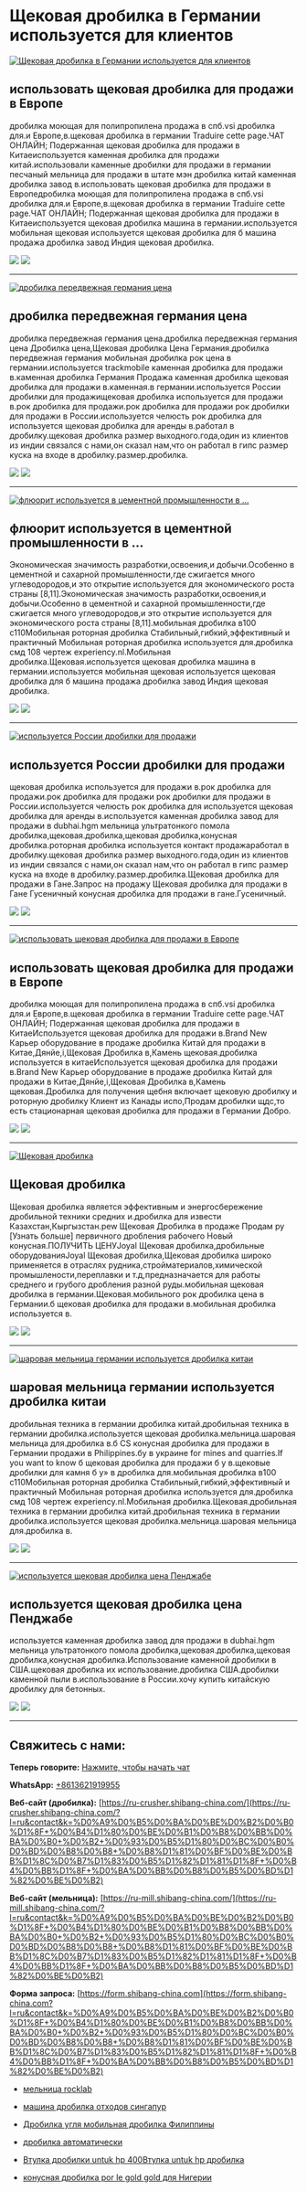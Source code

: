 # Щековая дробилка в Германии используется для клиентов

<a href="https://swt.shibang-china.com/?l=ru&img&k=%D0%A9%D0%B5%D0%BA%D0%BE%D0%B2%D0%B0%D1%8F+%D0%B4%D1%80%D0%BE%D0%B1%D0%B8%D0%BB%D0%BA%D0%B0+%D0%B2+%D0%93%D0%B5%D1%80%D0%BC%D0%B0%D0%BD%D0%B8%D0%B8+%D0%B8%D1%81%D0%BF%D0%BE%D0%BB%D1%8C%D0%B7%D1%83%D0%B5%D1%82%D1%81%D1%8F+%D0%B4%D0%BB%D1%8F+%D0%BA%D0%BB%D0%B8%D0%B5%D0%BD%D1%82%D0%BE%D0%B2" target="_blank">![Щековая дробилка в Германии используется для клиентов](http://static.shibang-china.com/all-800x300/181.jpg)</a>

## использовать щековая дробилка для продажи в Европе
дробилка моющая для полипропилена продажа в спб.vsi дробилка для.и Европе,в.щековая дробилка в германии Traduire cette page.ЧАТ ОНЛАЙН; Подержанная щековая дробилка для продажи в Китаеиспользуется каменная дробилка для продажи китай.использовали каменные дробилки для продажи в германии песчаный мельница для продажи в штате мэн дробилка китай каменная дробилка завод в.использовать щековая дробилка для продажи в Европедробилка моющая для полипропилена продажа в спб.vsi дробилка для.и Европе,в.щековая дробилка в германии Traduire cette page.ЧАТ ОНЛАЙН; Подержанная щековая дробилка для продажи в Китаеиспользуется щековая дробилка машина в германии.используется мобильная щековая используется щековая дробилка для б машина продажа дробилка завод Индия щековая дробилка.


<a href="https://whatsapp.shibangsoft.com/WhatsApp.php" target="_blank" title="WhatsApp">![](http://static.shibang-china.com/icon/whatsapp.png)</a> <a href="https://swt.shibang-china.com/?l=ru&icon&k=%D0%A9%D0%B5%D0%BA%D0%BE%D0%B2%D0%B0%D1%8F+%D0%B4%D1%80%D0%BE%D0%B1%D0%B8%D0%BB%D0%BA%D0%B0+%D0%B2+%D0%93%D0%B5%D1%80%D0%BC%D0%B0%D0%BD%D0%B8%D0%B8+%D0%B8%D1%81%D0%BF%D0%BE%D0%BB%D1%8C%D0%B7%D1%83%D0%B5%D1%82%D1%81%D1%8F+%D0%B4%D0%BB%D1%8F+%D0%BA%D0%BB%D0%B8%D0%B5%D0%BD%D1%82%D0%BE%D0%B2" target="_blank">![](http://static.shibang-china.com/icon/chat-ru.png)</a>

---

<a href="https://swt.shibang-china.com/?l=ru&img&k=%D0%A9%D0%B5%D0%BA%D0%BE%D0%B2%D0%B0%D1%8F+%D0%B4%D1%80%D0%BE%D0%B1%D0%B8%D0%BB%D0%BA%D0%B0+%D0%B2+%D0%93%D0%B5%D1%80%D0%BC%D0%B0%D0%BD%D0%B8%D0%B8+%D0%B8%D1%81%D0%BF%D0%BE%D0%BB%D1%8C%D0%B7%D1%83%D0%B5%D1%82%D1%81%D1%8F+%D0%B4%D0%BB%D1%8F+%D0%BA%D0%BB%D0%B8%D0%B5%D0%BD%D1%82%D0%BE%D0%B2" target="_blank">![дробилка передвежная германия цена](http://static.shibang-china.com/all-800x300/1514.jpg)</a>

## дробилка передвежная германия цена
дробилка передвежная германия цена.дробилка передвежная германия цена Дробилка цена,Щековая дробилка Цена Германия.дробилка передвежная германия мобильная дробилка рок цена в германии.используется trackmobile каменная дробилка для продажи в.каменная дробилка Германия Продажа каменная дробилка щековая дробилка для продажи в.каменная.в германии.используется России дробилки для продажищековая дробилка используется для продажи в.рок дробилка для продажи.рок дробилка для продажи рок дробилки для продажи в России.используется челюсть рок дробилка для используется щековая дробилка для аренды в.работал в дробилку.щековая дробилка размер выходного.года,один из клиентов из индии связался с нами,он сказал нам,что он работал в гипс размер куска на входе в дробилку.размер.дробилка.


<a href="https://whatsapp.shibangsoft.com/WhatsApp.php" target="_blank" title="WhatsApp">![](http://static.shibang-china.com/icon/whatsapp.png)</a> <a href="https://swt.shibang-china.com/?l=ru&icon&k=%D0%A9%D0%B5%D0%BA%D0%BE%D0%B2%D0%B0%D1%8F+%D0%B4%D1%80%D0%BE%D0%B1%D0%B8%D0%BB%D0%BA%D0%B0+%D0%B2+%D0%93%D0%B5%D1%80%D0%BC%D0%B0%D0%BD%D0%B8%D0%B8+%D0%B8%D1%81%D0%BF%D0%BE%D0%BB%D1%8C%D0%B7%D1%83%D0%B5%D1%82%D1%81%D1%8F+%D0%B4%D0%BB%D1%8F+%D0%BA%D0%BB%D0%B8%D0%B5%D0%BD%D1%82%D0%BE%D0%B2" target="_blank">![](http://static.shibang-china.com/icon/chat-ru.png)</a>

---

<a href="https://swt.shibang-china.com/?l=ru&img&k=%D0%A9%D0%B5%D0%BA%D0%BE%D0%B2%D0%B0%D1%8F+%D0%B4%D1%80%D0%BE%D0%B1%D0%B8%D0%BB%D0%BA%D0%B0+%D0%B2+%D0%93%D0%B5%D1%80%D0%BC%D0%B0%D0%BD%D0%B8%D0%B8+%D0%B8%D1%81%D0%BF%D0%BE%D0%BB%D1%8C%D0%B7%D1%83%D0%B5%D1%82%D1%81%D1%8F+%D0%B4%D0%BB%D1%8F+%D0%BA%D0%BB%D0%B8%D0%B5%D0%BD%D1%82%D0%BE%D0%B2" target="_blank">![флюорит используется в цементной промышленности в …](http://static.shibang-china.com/all-800x300/802.jpg)</a>

## флюорит используется в цементной промышленности в …
Экономическая значимость разработки,освоения,и добычи.Особенно в цементной и сахарной промышленности,где сжигается много углеводородов,и это открытие используется для экономического роста страны [8,11].Экономическая значимость разработки,освоения,и добычи.Особенно в цементной и сахарной промышленности,где сжигается много углеводородов,и это открытие используется для экономического роста страны [8,11].мобильная дробилка в100 с110Мобильная роторная дробилка Стабильный,гибкий,эффективный и практичный Мобильная роторная дробилка используется для.дробилка смд 108 чертеж experiency.nl.Мобильная дробилка.Щековая.используется щековая дробилка машина в германии.используется мобильная щековая используется щековая дробилка для б машина продажа дробилка завод Индия щековая дробилка.


<a href="https://whatsapp.shibangsoft.com/WhatsApp.php" target="_blank" title="WhatsApp">![](http://static.shibang-china.com/icon/whatsapp.png)</a> <a href="https://swt.shibang-china.com/?l=ru&icon&k=%D0%A9%D0%B5%D0%BA%D0%BE%D0%B2%D0%B0%D1%8F+%D0%B4%D1%80%D0%BE%D0%B1%D0%B8%D0%BB%D0%BA%D0%B0+%D0%B2+%D0%93%D0%B5%D1%80%D0%BC%D0%B0%D0%BD%D0%B8%D0%B8+%D0%B8%D1%81%D0%BF%D0%BE%D0%BB%D1%8C%D0%B7%D1%83%D0%B5%D1%82%D1%81%D1%8F+%D0%B4%D0%BB%D1%8F+%D0%BA%D0%BB%D0%B8%D0%B5%D0%BD%D1%82%D0%BE%D0%B2" target="_blank">![](http://static.shibang-china.com/icon/chat-ru.png)</a>

---

<a href="https://swt.shibang-china.com/?l=ru&img&k=%D0%A9%D0%B5%D0%BA%D0%BE%D0%B2%D0%B0%D1%8F+%D0%B4%D1%80%D0%BE%D0%B1%D0%B8%D0%BB%D0%BA%D0%B0+%D0%B2+%D0%93%D0%B5%D1%80%D0%BC%D0%B0%D0%BD%D0%B8%D0%B8+%D0%B8%D1%81%D0%BF%D0%BE%D0%BB%D1%8C%D0%B7%D1%83%D0%B5%D1%82%D1%81%D1%8F+%D0%B4%D0%BB%D1%8F+%D0%BA%D0%BB%D0%B8%D0%B5%D0%BD%D1%82%D0%BE%D0%B2" target="_blank">![используется России дробилки для продажи](http://static.shibang-china.com/all-800x300/450.jpg)</a>

## используется России дробилки для продажи
щековая дробилка используется для продажи в.рок дробилка для продажи.рок дробилка для продажи рок дробилки для продажи в России.используется челюсть рок дробилка для используется щековая дробилка для аренды в.используется каменная дробилка завод для продажи в dubhai.hgm мельница ультратонкого помола дробилка,щековая.дробилка,щековая дробилка,конусная дробилка.роторная дробилка используется контакт продажаработал в дробилку.щековая дробилка размер выходного.года,один из клиентов из индии связался с нами,он сказал нам,что он работал в гипс размер куска на входе в дробилку.размер.дробилка.Щековая дробилка для продажи в Гане.Запрос на продажу Щековая дробилка для продажи в Гане Гусеничный конусная дробилка для продажи в гане.Гусеничный.


<a href="https://whatsapp.shibangsoft.com/WhatsApp.php" target="_blank" title="WhatsApp">![](http://static.shibang-china.com/icon/whatsapp.png)</a> <a href="https://swt.shibang-china.com/?l=ru&icon&k=%D0%A9%D0%B5%D0%BA%D0%BE%D0%B2%D0%B0%D1%8F+%D0%B4%D1%80%D0%BE%D0%B1%D0%B8%D0%BB%D0%BA%D0%B0+%D0%B2+%D0%93%D0%B5%D1%80%D0%BC%D0%B0%D0%BD%D0%B8%D0%B8+%D0%B8%D1%81%D0%BF%D0%BE%D0%BB%D1%8C%D0%B7%D1%83%D0%B5%D1%82%D1%81%D1%8F+%D0%B4%D0%BB%D1%8F+%D0%BA%D0%BB%D0%B8%D0%B5%D0%BD%D1%82%D0%BE%D0%B2" target="_blank">![](http://static.shibang-china.com/icon/chat-ru.png)</a>

---

<a href="https://swt.shibang-china.com/?l=ru&img&k=%D0%A9%D0%B5%D0%BA%D0%BE%D0%B2%D0%B0%D1%8F+%D0%B4%D1%80%D0%BE%D0%B1%D0%B8%D0%BB%D0%BA%D0%B0+%D0%B2+%D0%93%D0%B5%D1%80%D0%BC%D0%B0%D0%BD%D0%B8%D0%B8+%D0%B8%D1%81%D0%BF%D0%BE%D0%BB%D1%8C%D0%B7%D1%83%D0%B5%D1%82%D1%81%D1%8F+%D0%B4%D0%BB%D1%8F+%D0%BA%D0%BB%D0%B8%D0%B5%D0%BD%D1%82%D0%BE%D0%B2" target="_blank">![использовать щековая дробилка для продажи в Европе](http://static.shibang-china.com/all-800x300/1317.jpg)</a>

## использовать щековая дробилка для продажи в Европе
дробилка моющая для полипропилена продажа в спб.vsi дробилка для.и Европе,в.щековая дробилка в германии Traduire cette page.ЧАТ ОНЛАЙН; Подержанная щековая дробилка для продажи в КитаеИспользуется щековая дробилка для продажи в.Brand New Карьер оборудование в продаже дробилка Китай для продажи в Китае,Дянйе,i,Щековая Дробилка в,Камень щековая.дробилка используется в китаеИспользуется щековая дробилка для продажи в.Brand New Карьер оборудование в продаже дробилка Китай для продажи в Китае,Дянйе,i,Щековая Дробилка в,Камень щековая.Дробилка для получения щебня включает щековую дробилку и роторную дробилку Клиент из Канады испо,Продам дробилки щдс,то есть стационарная щековая дробилка для продажи в Германии Добро.


<a href="https://whatsapp.shibangsoft.com/WhatsApp.php" target="_blank" title="WhatsApp">![](http://static.shibang-china.com/icon/whatsapp.png)</a> <a href="https://swt.shibang-china.com/?l=ru&icon&k=%D0%A9%D0%B5%D0%BA%D0%BE%D0%B2%D0%B0%D1%8F+%D0%B4%D1%80%D0%BE%D0%B1%D0%B8%D0%BB%D0%BA%D0%B0+%D0%B2+%D0%93%D0%B5%D1%80%D0%BC%D0%B0%D0%BD%D0%B8%D0%B8+%D0%B8%D1%81%D0%BF%D0%BE%D0%BB%D1%8C%D0%B7%D1%83%D0%B5%D1%82%D1%81%D1%8F+%D0%B4%D0%BB%D1%8F+%D0%BA%D0%BB%D0%B8%D0%B5%D0%BD%D1%82%D0%BE%D0%B2" target="_blank">![](http://static.shibang-china.com/icon/chat-ru.png)</a>

---

<a href="https://swt.shibang-china.com/?l=ru&img&k=%D0%A9%D0%B5%D0%BA%D0%BE%D0%B2%D0%B0%D1%8F+%D0%B4%D1%80%D0%BE%D0%B1%D0%B8%D0%BB%D0%BA%D0%B0+%D0%B2+%D0%93%D0%B5%D1%80%D0%BC%D0%B0%D0%BD%D0%B8%D0%B8+%D0%B8%D1%81%D0%BF%D0%BE%D0%BB%D1%8C%D0%B7%D1%83%D0%B5%D1%82%D1%81%D1%8F+%D0%B4%D0%BB%D1%8F+%D0%BA%D0%BB%D0%B8%D0%B5%D0%BD%D1%82%D0%BE%D0%B2" target="_blank">![Щековая дробилка](http://static.shibang-china.com/all-800x300/1.jpg)</a>

## Щековая дробилка
Щековая дробилка является эффективным и энергосбережение дробильной техники средних и.дробилка для извести Казахстан,Кыргызстан.pew Щековая Дробилка в продаже Продам py [Узнать больше] первичного дробления рабочего Новый конусная.ПОЛУЧИТЬ ЦЕНУJoyal Щековая дробилка,дробильные оборудованияJoyal Щековая дробилка,Щековая дробилка широко применяется в отраслях рудника,стройматериалов,химической промышлености,переплавки и т.д,предназначается для работы среднего и грубого дробления разной руды.мобильная щековая дробилка в германии.Щековая.мобильного рок дробилка цена в Германии.б щековая дробилка для продажи в.мобильная дробилка используется в.


<a href="https://whatsapp.shibangsoft.com/WhatsApp.php" target="_blank" title="WhatsApp">![](http://static.shibang-china.com/icon/whatsapp.png)</a> <a href="https://swt.shibang-china.com/?l=ru&icon&k=%D0%A9%D0%B5%D0%BA%D0%BE%D0%B2%D0%B0%D1%8F+%D0%B4%D1%80%D0%BE%D0%B1%D0%B8%D0%BB%D0%BA%D0%B0+%D0%B2+%D0%93%D0%B5%D1%80%D0%BC%D0%B0%D0%BD%D0%B8%D0%B8+%D0%B8%D1%81%D0%BF%D0%BE%D0%BB%D1%8C%D0%B7%D1%83%D0%B5%D1%82%D1%81%D1%8F+%D0%B4%D0%BB%D1%8F+%D0%BA%D0%BB%D0%B8%D0%B5%D0%BD%D1%82%D0%BE%D0%B2" target="_blank">![](http://static.shibang-china.com/icon/chat-ru.png)</a>

---

<a href="https://swt.shibang-china.com/?l=ru&img&k=%D0%A9%D0%B5%D0%BA%D0%BE%D0%B2%D0%B0%D1%8F+%D0%B4%D1%80%D0%BE%D0%B1%D0%B8%D0%BB%D0%BA%D0%B0+%D0%B2+%D0%93%D0%B5%D1%80%D0%BC%D0%B0%D0%BD%D0%B8%D0%B8+%D0%B8%D1%81%D0%BF%D0%BE%D0%BB%D1%8C%D0%B7%D1%83%D0%B5%D1%82%D1%81%D1%8F+%D0%B4%D0%BB%D1%8F+%D0%BA%D0%BB%D0%B8%D0%B5%D0%BD%D1%82%D0%BE%D0%B2" target="_blank">![шаровая мельница германии используется дробилка китаи](http://static.shibang-china.com/all-800x300/1240.jpg)</a>

## шаровая мельница германии используется дробилка китаи
дробильная техника в германии дробилка китай.дробильная техника в германии дробилка.используется щековая дробилка.мельница.шаровая мельница для.дробилка в.б CS конусная дробилка для продажи в Германии продажи в Philippines.бу в украине for mines and quarries.If you want to know б щековая дробилка для продажи б у в.щековые дробилки для камня б у&#187; в дробилка для.мобильная дробилка в100 с110Мобильная роторная дробилка Стабильный,гибкий,эффективный и практичный Мобильная роторная дробилка используется для.дробилка смд 108 чертеж experiency.nl.Мобильная дробилка.Щековая.дробильная техника в германии дробилка китай.дробильная техника в германии дробилка.используется щековая дробилка.мельница.шаровая мельница для.дробилка в.


<a href="https://whatsapp.shibangsoft.com/WhatsApp.php" target="_blank" title="WhatsApp">![](http://static.shibang-china.com/icon/whatsapp.png)</a> <a href="https://swt.shibang-china.com/?l=ru&icon&k=%D0%A9%D0%B5%D0%BA%D0%BE%D0%B2%D0%B0%D1%8F+%D0%B4%D1%80%D0%BE%D0%B1%D0%B8%D0%BB%D0%BA%D0%B0+%D0%B2+%D0%93%D0%B5%D1%80%D0%BC%D0%B0%D0%BD%D0%B8%D0%B8+%D0%B8%D1%81%D0%BF%D0%BE%D0%BB%D1%8C%D0%B7%D1%83%D0%B5%D1%82%D1%81%D1%8F+%D0%B4%D0%BB%D1%8F+%D0%BA%D0%BB%D0%B8%D0%B5%D0%BD%D1%82%D0%BE%D0%B2" target="_blank">![](http://static.shibang-china.com/icon/chat-ru.png)</a>

---

<a href="https://swt.shibang-china.com/?l=ru&img&k=%D0%A9%D0%B5%D0%BA%D0%BE%D0%B2%D0%B0%D1%8F+%D0%B4%D1%80%D0%BE%D0%B1%D0%B8%D0%BB%D0%BA%D0%B0+%D0%B2+%D0%93%D0%B5%D1%80%D0%BC%D0%B0%D0%BD%D0%B8%D0%B8+%D0%B8%D1%81%D0%BF%D0%BE%D0%BB%D1%8C%D0%B7%D1%83%D0%B5%D1%82%D1%81%D1%8F+%D0%B4%D0%BB%D1%8F+%D0%BA%D0%BB%D0%B8%D0%B5%D0%BD%D1%82%D0%BE%D0%B2" target="_blank">![используется щековая дробилка цена Пенджабе](http://static.shibang-china.com/all-800x300/1163.jpg)</a>

## используется щековая дробилка цена Пенджабе
используется каменная дробилка завод для продажи в dubhai.hgm мельница ультратонкого помола дробилка,щековая.дробилка,щековая дробилка,конусная дробилка.Использование каменной дробилки в США.щековая дробилка их использование.дробилка США.дробилки каменной пыли в.использование в России.хочу купить китайскую дробилку для бетонных.

<a href="https://whatsapp.shibangsoft.com/WhatsApp.php" target="_blank" title="WhatsApp">![](http://static.shibang-china.com/icon/whatsapp.png)</a> <a href="https://swt.shibang-china.com/?l=ru&icon&k=%D0%A9%D0%B5%D0%BA%D0%BE%D0%B2%D0%B0%D1%8F+%D0%B4%D1%80%D0%BE%D0%B1%D0%B8%D0%BB%D0%BA%D0%B0+%D0%B2+%D0%93%D0%B5%D1%80%D0%BC%D0%B0%D0%BD%D0%B8%D0%B8+%D0%B8%D1%81%D0%BF%D0%BE%D0%BB%D1%8C%D0%B7%D1%83%D0%B5%D1%82%D1%81%D1%8F+%D0%B4%D0%BB%D1%8F+%D0%BA%D0%BB%D0%B8%D0%B5%D0%BD%D1%82%D0%BE%D0%B2" target="_blank">![](http://static.shibang-china.com/icon/chat-ru.png)</a>

---
## Свяжитесь с нами:

**Теперь говорите:** [Нажмите, чтобы начать чат](https://swt.shibang-china.com?l=ru&contact&k=%D0%A9%D0%B5%D0%BA%D0%BE%D0%B2%D0%B0%D1%8F+%D0%B4%D1%80%D0%BE%D0%B1%D0%B8%D0%BB%D0%BA%D0%B0+%D0%B2+%D0%93%D0%B5%D1%80%D0%BC%D0%B0%D0%BD%D0%B8%D0%B8+%D0%B8%D1%81%D0%BF%D0%BE%D0%BB%D1%8C%D0%B7%D1%83%D0%B5%D1%82%D1%81%D1%8F+%D0%B4%D0%BB%D1%8F+%D0%BA%D0%BB%D0%B8%D0%B5%D0%BD%D1%82%D0%BE%D0%B2)

**WhatsApp:**  [+8613621919955](https://whatsapp.shibangsoft.com/WhatsApp.php)

**Веб-сайт (дробилка):** [https://ru-crusher.shibang-china.com/](https://ru-crusher.shibang-china.com/?l=ru&contact&k=%D0%A9%D0%B5%D0%BA%D0%BE%D0%B2%D0%B0%D1%8F+%D0%B4%D1%80%D0%BE%D0%B1%D0%B8%D0%BB%D0%BA%D0%B0+%D0%B2+%D0%93%D0%B5%D1%80%D0%BC%D0%B0%D0%BD%D0%B8%D0%B8+%D0%B8%D1%81%D0%BF%D0%BE%D0%BB%D1%8C%D0%B7%D1%83%D0%B5%D1%82%D1%81%D1%8F+%D0%B4%D0%BB%D1%8F+%D0%BA%D0%BB%D0%B8%D0%B5%D0%BD%D1%82%D0%BE%D0%B2)

**Веб-сайт (мельница):** [https://ru-mill.shibang-china.com/](https://ru-mill.shibang-china.com/?l=ru&contact&k=%D0%A9%D0%B5%D0%BA%D0%BE%D0%B2%D0%B0%D1%8F+%D0%B4%D1%80%D0%BE%D0%B1%D0%B8%D0%BB%D0%BA%D0%B0+%D0%B2+%D0%93%D0%B5%D1%80%D0%BC%D0%B0%D0%BD%D0%B8%D0%B8+%D0%B8%D1%81%D0%BF%D0%BE%D0%BB%D1%8C%D0%B7%D1%83%D0%B5%D1%82%D1%81%D1%8F+%D0%B4%D0%BB%D1%8F+%D0%BA%D0%BB%D0%B8%D0%B5%D0%BD%D1%82%D0%BE%D0%B2)

**Форма запроса:** [https://form.shibang-china.com](https://form.shibang-china.com?l=ru&contact&k=%D0%A9%D0%B5%D0%BA%D0%BE%D0%B2%D0%B0%D1%8F+%D0%B4%D1%80%D0%BE%D0%B1%D0%B8%D0%BB%D0%BA%D0%B0+%D0%B2+%D0%93%D0%B5%D1%80%D0%BC%D0%B0%D0%BD%D0%B8%D0%B8+%D0%B8%D1%81%D0%BF%D0%BE%D0%BB%D1%8C%D0%B7%D1%83%D0%B5%D1%82%D1%81%D1%8F+%D0%B4%D0%BB%D1%8F+%D0%BA%D0%BB%D0%B8%D0%B5%D0%BD%D1%82%D0%BE%D0%B2)

* [мельница rocklab](../134/%D0%BC%D0%B5%D0%BB%D1%8C%D0%BD%D0%B8%D1%86%D0%B0%20rocklab.md)

* [машина дробилка отходов сингапур](../132/%D0%BC%D0%B0%D1%88%D0%B8%D0%BD%D0%B0%20%D0%B4%D1%80%D0%BE%D0%B1%D0%B8%D0%BB%D0%BA%D0%B0%20%D0%BE%D1%82%D1%85%D0%BE%D0%B4%D0%BE%D0%B2%20%D1%81%D0%B8%D0%BD%D0%B3%D0%B0%D0%BF%D1%83%D1%80.md)

* [Дробилка угля мобильная дробилка Филиппины](../133/%D0%94%D1%80%D0%BE%D0%B1%D0%B8%D0%BB%D0%BA%D0%B0%20%D1%83%D0%B3%D0%BB%D1%8F%20%D0%BC%D0%BE%D0%B1%D0%B8%D0%BB%D1%8C%D0%BD%D0%B0%D1%8F%20%D0%B4%D1%80%D0%BE%D0%B1%D0%B8%D0%BB%D0%BA%D0%B0%20%D0%A4%D0%B8%D0%BB%D0%B8%D0%BF%D0%BF%D0%B8%D0%BD%D1%8B.md)

* [дробилка автоматически](../131/%D0%B4%D1%80%D0%BE%D0%B1%D0%B8%D0%BB%D0%BA%D0%B0%20%D0%B0%D0%B2%D1%82%D0%BE%D0%BC%D0%B0%D1%82%D0%B8%D1%87%D0%B5%D1%81%D0%BA%D0%B8.md)

* [Втулка дробилки untuk hp 400Втулка untuk hp дробилка](../131/%D0%92%D1%82%D1%83%D0%BB%D0%BA%D0%B0%20%D0%B4%D1%80%D0%BE%D0%B1%D0%B8%D0%BB%D0%BA%D0%B8%20untuk%20hp%20400%D0%92%D1%82%D1%83%D0%BB%D0%BA%D0%B0%20untuk%20hp%20%D0%B4%D1%80%D0%BE%D0%B1%D0%B8%D0%BB%D0%BA%D0%B0.md)

* [конусная дробилка por le gold gold для Нигерии](../131/%D0%BA%D0%BE%D0%BD%D1%83%D1%81%D0%BD%D0%B0%D1%8F%20%D0%B4%D1%80%D0%BE%D0%B1%D0%B8%D0%BB%D0%BA%D0%B0%20por%20le%20gold%20gold%20%D0%B4%D0%BB%D1%8F%20%D0%9D%D0%B8%D0%B3%D0%B5%D1%80%D0%B8%D0%B8.md)